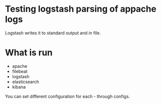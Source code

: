 # Testing logstash parsing of appache logs

Logstash writes it to standard output and in file.

# What is run
- apache
- filebeat
- logstash
- elasticsearch
- kibana

You can set different configuration for each - through configs.
